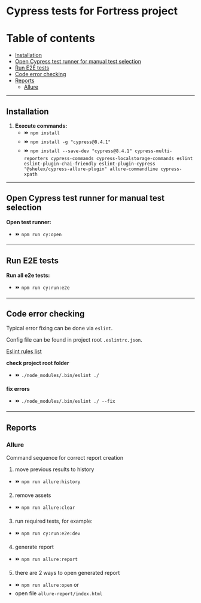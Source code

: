 # Cypress tests for Fortress project

Table of contents
=================

<!--ts-->
   * [Installation](#installation)
   * [Open Cypress test runner for manual test selection](#open-cypress-test-runner-for-manual-test-selection)
   * [Run E2E tests](#run-e2e-tests)
   * [Code error checking](#code-error-checking)
   * [Reports](#reports)
     * [Allure](#allure)
<!--te-->

---
## Installation

1. **Execute commands:**
    - :fast_forward: `npm install`
    - :fast_forward: `npm install -g "cypress@8.4.1"`
    - :fast_forward: `npm install --save-dev "cypress@8.4.1" cypress-multi-reporters cypress-commands cypress-localstorage-commands eslint eslint-plugin-chai-friendly eslint-plugin-cypress "@shelex/cypress-allure-plugin" allure-commandline cypress-xpath`

---
## Open Cypress test runner for manual test selection

**Open test runner:**
- :fast_forward: `npm run cy:open`

---
## Run E2E tests

**Run all e2e tests:**
- :fast_forward: `npm run cy:run:e2e`

---
## Code error checking
Typical error fixing can be done via `eslint`.

Config file can be found in project root `.eslintrc.json`.

[Eslint rules list](https://eslint.org/docs/rules/)

**check project root folder**
- :fast_forward: `./node_modules/.bin/eslint ./`

**fix errors**
- :fast_forward: `./node_modules/.bin/eslint ./ --fix`

---
## Reports
### Allure
Command sequence for correct report creation

1. move previous results to history
- :fast_forward: `npm run allure:history`

2. remove assets
- :fast_forward: `npm run allure:clear`

3. run required tests, for example:
- :fast_forward: `npm run cy:run:e2e:dev`

4. generate report
- :fast_forward: `npm run allure:report`

5. there are 2 ways to open generated report
- :fast_forward: `npm run allure:open`
  or
- open file `allure-report/index.html`
